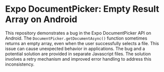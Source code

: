 # Expo DocumentPicker: Empty Result Array on Android

This repository demonstrates a bug in the Expo DocumentPicker API on Android. The `DocumentPicker.getDocumentAsync()` function sometimes returns an empty array, even when the user successfully selects a file. This issue can cause unexpected behavior in applications.  The bug and a potential solution are provided in separate Javascript files.  The solution involves a retry mechanism and improved error handling to address this inconsistency.